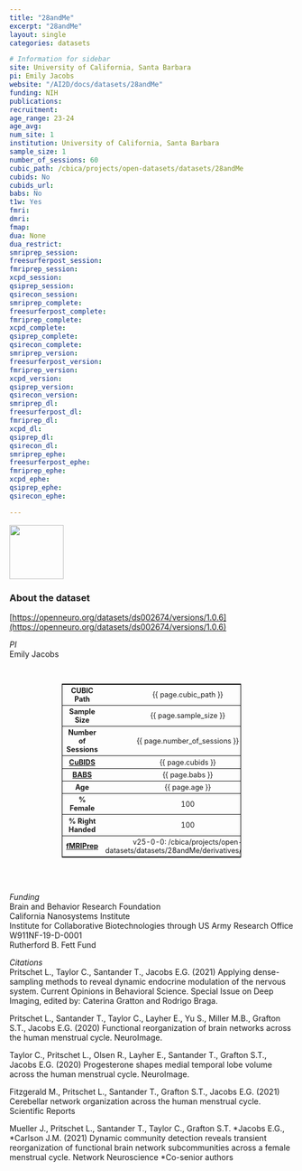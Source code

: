 ```yaml
---
title: "28andMe"
excerpt: "28andMe"
layout: single
categories: datasets

# Information for sidebar
site: University of California, Santa Barbara
pi: Emily Jacobs
website: "/AI2D/docs/datasets/28andMe"
funding: NIH
publications:
recruitment:
age_range: 23-24
age_avg: 
num_site: 1
institution: University of California, Santa Barbara
sample_size: 1
number_of_sessions: 60
cubic_path: /cbica/projects/open-datasets/datasets/28andMe
cubids: No
cubids_url:
babs: No
t1w: Yes
fmri:
dmri:
fmap:
dua: None
dua_restrict:
smriprep_session:
freesurferpost_session:
fmriprep_session:
xcpd_session:
qsiprep_session:
qsirecon_session:
smriprep_complete:
freesurferpost_complete:
fmriprep_complete:
xcpd_complete:
qsiprep_complete:
qsirecon_complete:
smriprep_version:
freesurferpost_version:
fmriprep_version:
xcpd_version:
qsiprep_version:
qsirecon_version:
smriprep_dl:
freesurferpost_dl:
fmriprep_dl:
xcpd_dl:
qsiprep_dl:
qsirecon_dl:
smriprep_ephe:
freesurferpost_ephe:
fmriprep_ephe:
xcpd_ephe:
qsiprep_ephe:
qsirecon_ephe:

---
```

<div style="text-align: left;">
     <img src="{{ site.baseurl }}/assets/images/logos/UCSB.png" style="width: auto; height: 10vw;" />
</div>

### About the dataset
[https://openneuro.org/datasets/ds002674/versions/1.0.6](https://openneuro.org/datasets/ds002674/versions/1.0.6)

*PI*
<br>
Emily Jacobs

<br>
<div class=table align='center'>
<table style="text-align: center;
width:63%; font-size:90%; border: 1px solid black">
<tr><th style="font-weight:bold">CUBIC Path</th><th style="font-weight:normal">{{ page.cubic_path }}</th><th style="font-weight:normal"></th></tr>
<tr><th style="font-weight:bold">Sample Size</th><th style="font-weight:normal">{{ page.sample_size }}</th><th style="font-weight:normal"></th></tr>
<tr><th style="font-weight:bold">Number of Sessions</th><th style="font-weight:normal">{{ page.number_of_sessions }}</th><th style="font-weight:normal"></th></tr>
<tr><th style="font-weight:bold"><a href="{{ site.baseurl }}/docs/imaging/image_curation/">CuBIDS</a></th><th style="font-weight:normal">{{ page.cubids }}</th><th style="font-weight:normal"></th></tr>
<tr><th style="font-weight:bold"><a href="{{ site.baseurl }}/docs/imaging/image_babs/">BABS</a></th><th style="font-weight:normal">{{ page.babs }}</th><th style="font-weight:normal"></th></tr>
<tr><th style="font-weight:bold">Age</th><th style="font-weight:normal">{{ page.age }}</th><th style="font-weight:normal"></th></tr>
<tr><th style="font-weight:bold">% Female</th><th style="font-weight:normal">100</th><th style="font-weight:normal"></th></tr>
<tr><th style="font-weight:bold">% Right Handed</th><th style="font-weight:normal">100</th><th style="font-weight:normal"></th></tr>
<tr><th style="font-weight:bold"><a href="{{ site.baseurl }}/docs/imaging/image_fmriprep/">fMRIPrep</a></th><th style="font-weight:normal">v25-0-0: /cbica/projects/open-datasets/datasets/28andMe/derivatives/fmriprep</th><th style="font-weight:normal"></th></tr>
</table>
</div>

<br>
<br>

*Funding*
<br>
Brain and Behavior Research Foundation  
California Nanosystems Institute  
Institute for Collaborative Biotechnologies through US Army Research Office W911NF-19-D-0001  
Rutherford B. Fett Fund  

*Citations*
<br>
Pritschet L., Taylor C., Santander T., Jacobs E.G. (2021) Applying dense-sampling methods to reveal dynamic endocrine modulation of the nervous system. Current Opinions in Behavioral Science. Special Issue on Deep Imaging, edited by: Caterina Gratton and Rodrigo Braga.

Pritschet L., Santander T., Taylor C., Layher E., Yu S., Miller M.B., Grafton S.T., Jacobs E.G. (2020) Functional reorganization of brain networks across the human menstrual cycle. NeuroImage. 

Taylor C., Pritschet L., Olsen R., Layher E., Santander T., Grafton S.T., Jacobs E.G. (2020) Progesterone shapes medial temporal lobe volume across the human menstrual cycle. NeuroImage.

Fitzgerald M., Pritschet L., Santander T., Grafton S.T., Jacobs E.G. (2021) Cerebellar network organization across the human menstrual cycle. Scientific Reports

Mueller J., Pritschet L., Santander T., Taylor C., Grafton S.T. *Jacobs E.G., *Carlson J.M. (2021) Dynamic community detection reveals transient reorganization of functional brain network subcommunities across a female menstrual cycle. Network Neuroscience *Co-senior authors